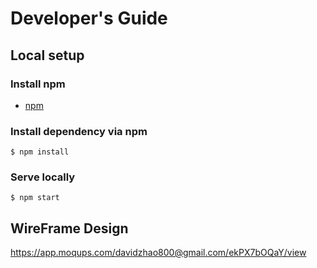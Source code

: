 # Developer's Guide

## Local setup

### Install npm

* [npm](https://nodejs.org/en/download/)

### Install dependency via npm

```
$ npm install
```

### Serve locally

```
$ npm start
```

## WireFrame Design
https://app.moqups.com/davidzhao800@gmail.com/ekPX7bOQaY/view
